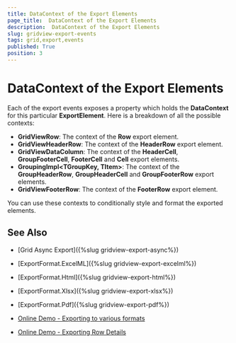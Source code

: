 ```yaml
---
title: DataContext of the Export Elements
page_title:  DataContext of the Export Elements
description:  DataContext of the Export Elements
slug: gridview-export-events
tags: grid,export,events
published: True
position: 3
---
```


# DataContext of the Export Elements

Each of the export events exposes a property which holds the **DataContext** for this particular **ExportElement**. Here is a breakdown of all the possible contexts:

* **GridViewRow**: The context of the **Row** export element.
* **GridViewHeaderRow**: The context of the **HeaderRow** export element.
* **GridViewDataColumn**: The context of the **HeaderCell**, **GroupFooterCell**, **FooterCell** and **Cell** export elements.
* **GroupingImpl<TGroupKey, TItem>**: The context of the **GroupHeaderRow**, **GroupHeaderCell** and **GroupFooterRow** export elements.
* **GridViewFooterRow**: The context of the **FooterRow** export element.

You can use these contexts to conditionally style and format the exported elements.
        
## See Also

 * [Grid Async Export]({%slug gridview-export-async%})

 * [ExportFormat.ExcelML]({%slug gridview-export-excelml%})

 * [ExportFormat.Html]({%slug gridview-export-html%})
 
 * [ExportFormat.Xlsx]({%slug gridview-export-xlsx%})
 
 * [ExportFormat.Pdf]({%slug gridview-export-pdf%})
 
 * [Online Demo - Exporting to various formats](https://demos.telerik.com/silverlight/#GridView/Exporting)
 
 * [Online Demo - Exporting Row Details](https://demos.telerik.com/silverlight/#GridView/ExportingRowDetails)
